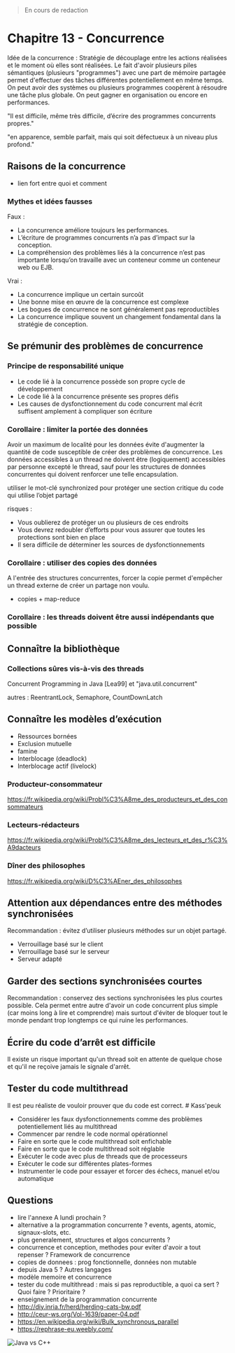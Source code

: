 
> En cours de redaction

# Chapitre 13 - Concurrence

Idée de la concurrence : Stratégie de découplage entre les actions réalisées et le moment où elles sont réalisées. Le fait d'avoir plusieurs piles sémantiques (plusieurs "programmes") avec une part de mémoire partagée permet d'effectuer des tâches différentes potentiellement en même temps. On peut avoir des systèmes ou plusieurs programmes coopèrent à résoudre une tâche plus globale. On peut gagner en organisation ou encore en performances.

"Il est difficile, même très difficile, d’écrire des programmes concurrents propres."

"en apparence, semble parfait, mais qui soit défectueux à un niveau plus profond."

## Raisons de la concurrence

- lien fort entre quoi et comment

### Mythes et idées fausses

Faux :

- La concurrence améliore toujours les performances.
- L’écriture de programmes concurrents n’a pas d’impact sur la conception.
- La compréhension des problèmes liés à la concurrence n’est pas importante lorsqu’on travaille 
avec un conteneur comme un conteneur web ou EJB.

Vrai :

- La concurrence implique un certain surcoût
- Une bonne mise en œuvre de la concurrence est complexe
- Les bogues de concurrence ne sont généralement pas reproductibles
- La concurrence implique souvent un changement fondamental dans la stratégie de conception.

## Se prémunir des problèmes de concurrence

### Principe de responsabilité unique

- Le code lié à la concurrence possède son propre cycle de développement
- Le code lié à la concurrence présente ses propres défis
- Les causes de dysfonctionnement du code concurrent mal écrit suffisent amplement à compliquer son écriture

### Corollaire : limiter la portée des données

Avoir un maximum de localité pour les données évite d'augmenter la quantité de code susceptible de créer des problèmes de concurrence. Les données accessibles à un thread ne doivent être (logiquement) accessibles par personne excepté le thread, sauf pour les structures de données concurrentes qui doivent renforcer une telle encapsulation.

utiliser le mot-clé synchronized pour protéger une section critique du code qui utilise l’objet partagé

risques :

- Vous oublierez de protéger un ou plusieurs de ces endroits
- Vous devrez redoubler d’efforts pour vous assurer que toutes les protections sont bien en place
- Il sera difficile de déterminer les sources de dysfonctionnements

### Corollaire : utiliser des copies des données

A l'entrée des structures concurrentes, forcer la copie permet d'empêcher un thread externe de créer un partage non voulu.

- copies + map-reduce

### Corollaire : les threads doivent être aussi indépendants que possible

## Connaître la bibliothèque

### Collections sûres vis-à-vis des threads

Concurrent Programming in Java [Lea99] et "java.util.concurrent"

autres : ReentrantLock, Semaphore, CountDownLatch

## Connaître les modèles d’exécution

- Ressources bornées
- Exclusion mutuelle 
- famine
- Interblocage (deadlock)
- Interblocage actif (livelock)

### Producteur-consommateur

https://fr.wikipedia.org/wiki/Probl%C3%A8me_des_producteurs_et_des_consommateurs

### Lecteurs-rédacteurs

https://fr.wikipedia.org/wiki/Probl%C3%A8me_des_lecteurs_et_des_r%C3%A9dacteurs

### Dîner des philosophes

https://fr.wikipedia.org/wiki/D%C3%AEner_des_philosophes

## Attention aux dépendances entre des méthodes synchronisées

Recommandation : évitez d’utiliser plusieurs méthodes sur un objet partagé.

- Verrouillage basé sur le client
- Verrouillage basé sur le serveur
- Serveur adapté

## Garder des sections synchronisées courtes

Recommandation : conservez des sections synchronisées les plus courtes possible. Cela permet entre autre d'avoir un code concurrent plus simple (car moins long à lire et comprendre) mais surtout d'éviter de bloquer tout le monde pendant trop longtemps ce qui ruine les performances.

## Écrire du code d’arrêt est difficile

Il existe un risque important qu'un thread soit en attente de quelque chose et qu'il ne reçoive jamais le signale d'arrêt.

## Tester du code multithread

Il est peu réaliste de vouloir prouver que du code est correct. # Kass'peuk

- Considérer les faux dysfonctionnements comme des problèmes potentiellement liés au multithread
- Commencer par rendre le code normal opérationnel
- Faire en sorte que le code multithread soit enfichable
- Faire en sorte que le code multithread soit réglable
- Exécuter le code avec plus de threads que de processeurs
- Exécuter le code sur différentes plates-formes
- Instrumenter le code pour essayer et forcer des échecs, manuel et/ou automatique

## Questions

- lire l'annexe A lundi prochain ?
- alternative a la programmation concurrente ? events, agents, atomic, signaux-slots, etc.
- plus generalement, structures et algos concurrents ?
- concurrence et conception, methodes pour eviter d'avoir a tout repenser ? Framework de concurrence
- copies de donnees : prog fonctionnelle, données non mutable
- depuis Java 5 ? Autres langages
- modèle memoire et concurrence
- tester du code multithread : mais si pas reproductible, a quoi ca sert ? Quoi faire ? Prioritaire ?
- enseignement de la programmation concurrente 
- http://diy.inria.fr/herd/herding-cats-bw.pdf
- http://ceur-ws.org/Vol-1639/paper-04.pdf
- https://en.wikipedia.org/wiki/Bulk_synchronous_parallel
- https://rephrase-eu.weebly.com/

![Java vs C++](http://img.ibxk.com.br/ns/rexposta/2015/03/07/07115101647000.gif)
